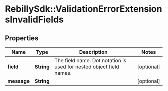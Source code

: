 # RebillySdk::ValidationErrorExtensionsInvalidFields

## Properties
Name | Type | Description | Notes
------------ | ------------- | ------------- | -------------
**field** | **String** | The field name. Dot notation is used for nested object field names. | [optional] 
**message** | **String** |  | [optional] 

